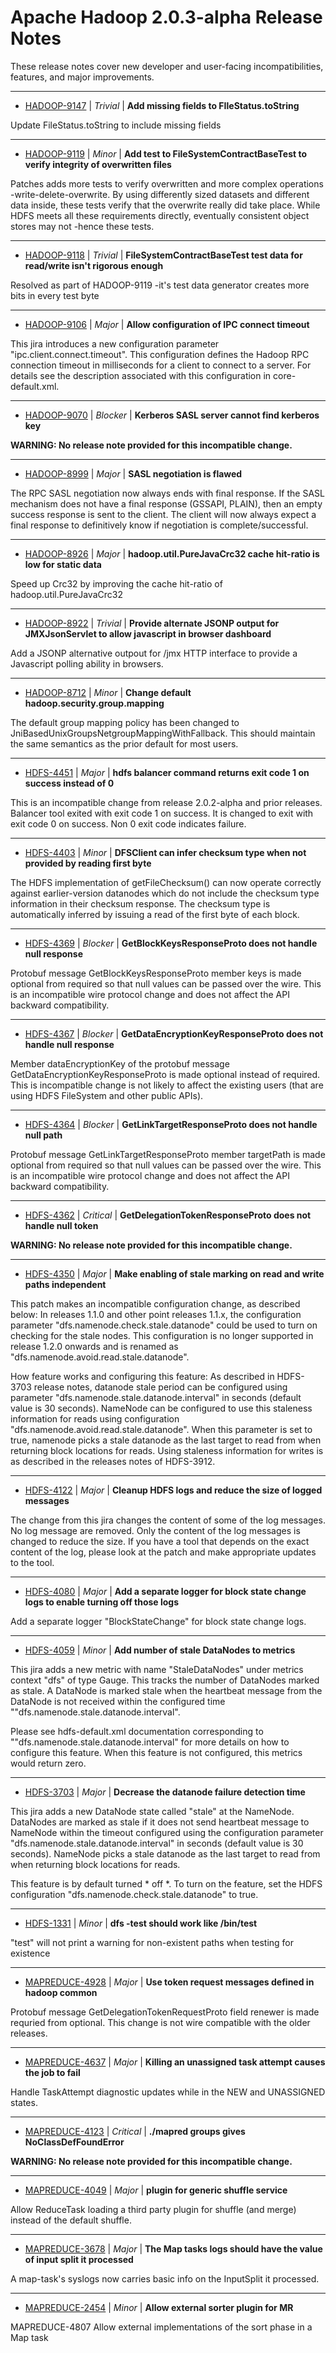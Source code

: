 # Apache Hadoop  2.0.3-alpha Release Notes

These release notes cover new developer and user-facing incompatibilities, features, and major improvements.


---

* [HADOOP-9147](https://issues.apache.org/jira/browse/HADOOP-9147) | *Trivial* | **Add missing fields to FIleStatus.toString**

Update FileStatus.toString to include missing fields


---

* [HADOOP-9119](https://issues.apache.org/jira/browse/HADOOP-9119) | *Minor* | **Add test to FileSystemContractBaseTest to verify integrity of overwritten files**

Patches adds more tests to verify overwritten and more complex operations -write-delete-overwrite. By using differently sized datasets and different data inside, these tests verify that the overwrite really did take place. While HDFS meets all these requirements directly, eventually consistent object stores may not -hence these tests.


---

* [HADOOP-9118](https://issues.apache.org/jira/browse/HADOOP-9118) | *Trivial* | **FileSystemContractBaseTest test data for read/write isn't rigorous enough**

Resolved as part of HADOOP-9119 -it's test data generator creates more bits in every test byte


---

* [HADOOP-9106](https://issues.apache.org/jira/browse/HADOOP-9106) | *Major* | **Allow configuration of IPC connect timeout**

This jira introduces a new configuration parameter "ipc.client.connect.timeout". This configuration defines the Hadoop RPC connection timeout in milliseconds for a client to connect to a server. For details see the description associated with this configuration in core-default.xml.


---

* [HADOOP-9070](https://issues.apache.org/jira/browse/HADOOP-9070) | *Blocker* | **Kerberos SASL server cannot find kerberos key**

**WARNING: No release note provided for this incompatible change.**


---

* [HADOOP-8999](https://issues.apache.org/jira/browse/HADOOP-8999) | *Major* | **SASL negotiation is flawed**

The RPC SASL negotiation now always ends with final response.  If the SASL mechanism does not have a final response (GSSAPI, PLAIN), then an empty success response is sent to the client.  The client will now always expect a final response to definitively know if negotiation is complete/successful.


---

* [HADOOP-8926](https://issues.apache.org/jira/browse/HADOOP-8926) | *Major* | **hadoop.util.PureJavaCrc32 cache hit-ratio is low for static data**

Speed up Crc32 by improving the cache hit-ratio of hadoop.util.PureJavaCrc32


---

* [HADOOP-8922](https://issues.apache.org/jira/browse/HADOOP-8922) | *Trivial* | **Provide alternate JSONP output for JMXJsonServlet to allow javascript in browser dashboard**

Add a JSONP alternative outpout for /jmx HTTP interface to provide a Javascript polling ability in browsers.


---

* [HADOOP-8712](https://issues.apache.org/jira/browse/HADOOP-8712) | *Minor* | **Change default hadoop.security.group.mapping**

The default group mapping policy has been changed to JniBasedUnixGroupsNetgroupMappingWithFallback. This should maintain the same semantics as the prior default for most users.


---

* [HDFS-4451](https://issues.apache.org/jira/browse/HDFS-4451) | *Major* | **hdfs balancer command returns exit code 1 on success instead of 0**

This is an incompatible change from release 2.0.2-alpha and prior releases. Balancer tool exited with exit code 1 on success. It is changed to exit with exit code 0 on success. Non 0 exit code indicates failure.


---

* [HDFS-4403](https://issues.apache.org/jira/browse/HDFS-4403) | *Minor* | **DFSClient can infer checksum type when not provided by reading first byte**

The HDFS implementation of getFileChecksum() can now operate correctly against earlier-version datanodes which do not include the checksum type information in their checksum response. The checksum type is automatically inferred by issuing a read of the first byte of each block.


---

* [HDFS-4369](https://issues.apache.org/jira/browse/HDFS-4369) | *Blocker* | **GetBlockKeysResponseProto does not handle null response**

Protobuf message GetBlockKeysResponseProto member keys is made optional from required so that null values can be passed over the wire. This is an incompatible wire protocol change and does not affect the API backward compatibility.


---

* [HDFS-4367](https://issues.apache.org/jira/browse/HDFS-4367) | *Blocker* | **GetDataEncryptionKeyResponseProto  does not handle null response**

Member dataEncryptionKey of the protobuf message GetDataEncryptionKeyResponseProto is made optional instead of required. This is incompatible change is not likely to affect the existing users (that are using HDFS FileSystem and other public APIs).


---

* [HDFS-4364](https://issues.apache.org/jira/browse/HDFS-4364) | *Blocker* | **GetLinkTargetResponseProto does not handle null path**

Protobuf message GetLinkTargetResponseProto member targetPath is made optional from required so that null values can be passed over the wire. This is an incompatible wire protocol change and does not affect the API backward compatibility.


---

* [HDFS-4362](https://issues.apache.org/jira/browse/HDFS-4362) | *Critical* | **GetDelegationTokenResponseProto does not handle null token**

**WARNING: No release note provided for this incompatible change.**


---

* [HDFS-4350](https://issues.apache.org/jira/browse/HDFS-4350) | *Major* | **Make enabling of stale marking on read and write paths independent**

This patch makes an incompatible configuration change, as described below:
In releases 1.1.0 and other point releases 1.1.x, the configuration parameter "dfs.namenode.check.stale.datanode" could be used to turn on checking for the stale nodes. This configuration is no longer supported in release 1.2.0 onwards and is renamed as "dfs.namenode.avoid.read.stale.datanode". 

How feature works and configuring this feature:
As described in HDFS-3703 release notes, datanode stale period can be configured using parameter "dfs.namenode.stale.datanode.interval" in seconds (default value is 30 seconds). NameNode can be configured to use this staleness information for reads using configuration "dfs.namenode.avoid.read.stale.datanode". When this parameter is set to true, namenode picks a stale datanode as the last target to read from when returning block locations for reads. Using staleness information for writes is as described in the releases notes of HDFS-3912.


---

* [HDFS-4122](https://issues.apache.org/jira/browse/HDFS-4122) | *Major* | **Cleanup HDFS logs and reduce the size of logged messages**

The change from this jira changes the content of some of the log messages. No log message are removed. Only the content of the log messages is changed to reduce the size. If you have a tool that depends on the exact content of the log, please look at the patch and make appropriate updates to the tool.


---

* [HDFS-4080](https://issues.apache.org/jira/browse/HDFS-4080) | *Major* | **Add a separate logger for block state change logs to enable turning off those logs**

Add a separate logger "BlockStateChange" for block state change logs.


---

* [HDFS-4059](https://issues.apache.org/jira/browse/HDFS-4059) | *Minor* | **Add number of stale DataNodes to metrics**

This jira adds a new metric with name "StaleDataNodes" under metrics context "dfs" of type Gauge. This tracks the number of DataNodes marked as stale. A DataNode is marked stale when the heartbeat message from the DataNode is not received within the configured time ""dfs.namenode.stale.datanode.interval". 


Please see hdfs-default.xml documentation corresponding to ""dfs.namenode.stale.datanode.interval"  for more details on how to configure this feature. When this feature is not configured, this metrics would return zero.


---

* [HDFS-3703](https://issues.apache.org/jira/browse/HDFS-3703) | *Major* | **Decrease the datanode failure detection time**

This jira adds a new DataNode state called "stale" at the NameNode. DataNodes are marked as stale if it does not send heartbeat message to NameNode within the timeout configured using the configuration parameter "dfs.namenode.stale.datanode.interval" in seconds (default value is 30 seconds). NameNode picks a stale datanode as the last target to read from when returning block locations for reads.

This feature is by default turned * off *. To turn on the feature, set the HDFS configuration "dfs.namenode.check.stale.datanode" to true.


---

* [HDFS-1331](https://issues.apache.org/jira/browse/HDFS-1331) | *Minor* | **dfs -test should work like /bin/test**

"test" will not print a warning for non-existent paths when testing for existence


---

* [MAPREDUCE-4928](https://issues.apache.org/jira/browse/MAPREDUCE-4928) | *Major* | **Use token request messages defined in hadoop common**

Protobuf message GetDelegationTokenRequestProto field renewer is made requried from optional. This change is not wire compatible with the older releases.


---

* [MAPREDUCE-4637](https://issues.apache.org/jira/browse/MAPREDUCE-4637) | *Major* | **Killing an unassigned task attempt causes the job to fail**

Handle TaskAttempt diagnostic updates while in the NEW and UNASSIGNED states.


---

* [MAPREDUCE-4123](https://issues.apache.org/jira/browse/MAPREDUCE-4123) | *Critical* | **./mapred groups gives NoClassDefFoundError**

**WARNING: No release note provided for this incompatible change.**


---

* [MAPREDUCE-4049](https://issues.apache.org/jira/browse/MAPREDUCE-4049) | *Major* | **plugin for generic shuffle service**

Allow ReduceTask loading a third party plugin for shuffle (and merge) instead of the default shuffle.


---

* [MAPREDUCE-3678](https://issues.apache.org/jira/browse/MAPREDUCE-3678) | *Major* | **The Map tasks logs should have the value of input split it processed**

A map-task's syslogs now carries basic info on the InputSplit it processed.


---

* [MAPREDUCE-2454](https://issues.apache.org/jira/browse/MAPREDUCE-2454) | *Minor* | **Allow external sorter plugin for MR**

MAPREDUCE-4807 Allow external implementations of the sort phase in a Map task



